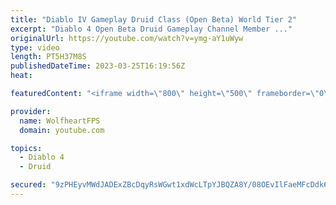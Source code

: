 ```yaml
---
title: "Diablo IV Gameplay Druid Class (Open Beta) World Tier 2"
excerpt: "Diablo 4 Open Beta Druid Gameplay Channel Member ..."
originalUrl: https://youtube.com/watch?v=ymg-aY1uWyw
type: video
length: PT5H37M8S
publishedDateTime: 2023-03-25T16:19:56Z
heat: 

featuredContent: "<iframe width=\"800\" height=\"500\" frameborder=\"0\" src=\"https://www.youtube.com/embed/ymg-aY1uWyw\" allow=\"accelerometer; autoplay; encrypted-media; gyroscope; picture-in-picture\" allowfullscreen></iframe>"

provider:
  name: WolfheartFPS
  domain: youtube.com

topics:
  - Diablo 4
  - Druid

secured: "9zPHEyvMWdJADExZBcDqyRsWGwt1xdWcLTpYJBQZA8Y/08OEvIlFaeMFcDdk63ANHlg7i8Mw670yqfrHEmhOFkZu5CYlhvEVgldMce1BAbmrCQTi+5KWgh2MWSFzkKyqfC1gLR/fLbvKWvj14UWhP1enuyV3308V5TxDeHr9iaWnOVVp9VqTmL/M8Rt+WNGybRfPcfkoTota+kCQ3f0RyI0jgu/2zhspX3feRv8cPknN0HtqD5wgqy3f/ULt5BkcfQksU6f/Atw+0soejrO3vpbaJYtIjPGrsMgx5b2YCGzsGF8t+wtWFvrXUAwr4GrhBW3QhM/y3OZ+Av1N+HwfYxR9w2nn5VzJuluqtWCfPucJoZqCvIzWlftLU4982u2QbJWnuP8qgQcYclPXi0TZKyLVdcqD7XTkQ+LlkUQPcA4=;8ntj7H1cvTUqZgHQmVSd8w=="
---
```


